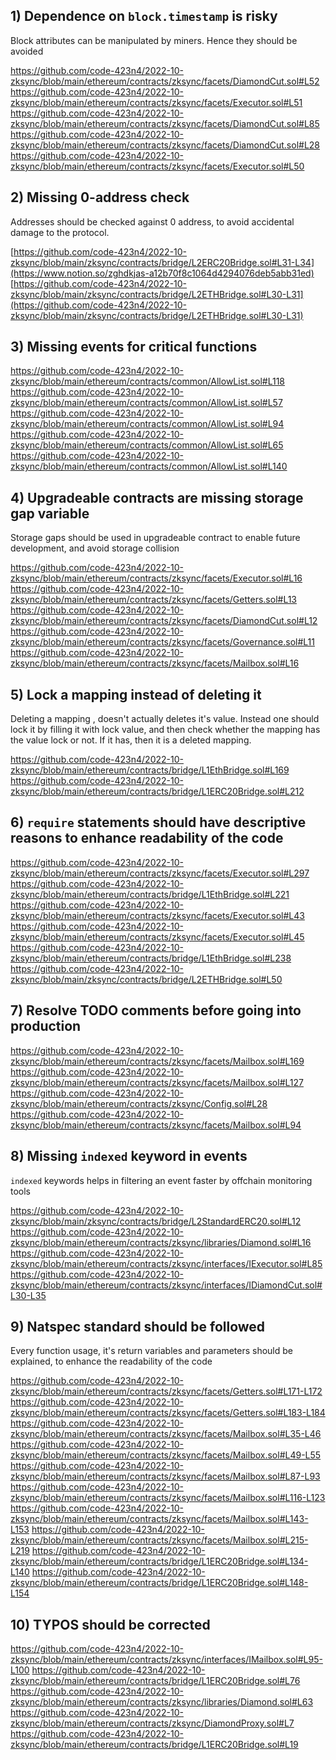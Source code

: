 ## 1) Dependence on `block.timestamp` is risky

Block attributes can be manipulated by miners. Hence they should be avoided

https://github.com/code-423n4/2022-10-zksync/blob/main/ethereum/contracts/zksync/facets/DiamondCut.sol#L52
https://github.com/code-423n4/2022-10-zksync/blob/main/ethereum/contracts/zksync/facets/Executor.sol#L51
https://github.com/code-423n4/2022-10-zksync/blob/main/ethereum/contracts/zksync/facets/DiamondCut.sol#L85
https://github.com/code-423n4/2022-10-zksync/blob/main/ethereum/contracts/zksync/facets/DiamondCut.sol#L28
https://github.com/code-423n4/2022-10-zksync/blob/main/ethereum/contracts/zksync/facets/Executor.sol#L50

## 2) Missing 0-address check

Addresses should be checked against 0 address, to avoid accidental damage to the protocol.

[https://github.com/code-423n4/2022-10-zksync/blob/main/zksync/contracts/bridge/L2ERC20Bridge.sol#L31-L34](https://www.notion.so/zghdkjas-a12b70f8c1064d4294076deb5abb31ed)
[https://github.com/code-423n4/2022-10-zksync/blob/main/zksync/contracts/bridge/L2ETHBridge.sol#L30-L31](https://github.com/code-423n4/2022-10-zksync/blob/main/zksync/contracts/bridge/L2ETHBridge.sol#L30-L31)

## 3) Missing events for critical functions

https://github.com/code-423n4/2022-10-zksync/blob/main/ethereum/contracts/common/AllowList.sol#L118
https://github.com/code-423n4/2022-10-zksync/blob/main/ethereum/contracts/common/AllowList.sol#L57
https://github.com/code-423n4/2022-10-zksync/blob/main/ethereum/contracts/common/AllowList.sol#L94
https://github.com/code-423n4/2022-10-zksync/blob/main/ethereum/contracts/common/AllowList.sol#L65
https://github.com/code-423n4/2022-10-zksync/blob/main/ethereum/contracts/common/AllowList.sol#L140

## 4) Upgradeable contracts are missing storage gap variable

Storage gaps should be used in upgradeable contract to enable future development, and avoid storage collision

https://github.com/code-423n4/2022-10-zksync/blob/main/ethereum/contracts/zksync/facets/Executor.sol#L16
https://github.com/code-423n4/2022-10-zksync/blob/main/ethereum/contracts/zksync/facets/Getters.sol#L13
https://github.com/code-423n4/2022-10-zksync/blob/main/ethereum/contracts/zksync/facets/DiamondCut.sol#L12 
https://github.com/code-423n4/2022-10-zksync/blob/main/ethereum/contracts/zksync/facets/Governance.sol#L11
https://github.com/code-423n4/2022-10-zksync/blob/main/ethereum/contracts/zksync/facets/Mailbox.sol#L16

## 5) Lock a mapping instead of deleting it

Deleting a mapping , doesn't actually deletes it's value. Instead one should lock it by filling it with lock value, and then check whether the mapping has the value lock or not. If it has, then it is a deleted mapping.

https://github.com/code-423n4/2022-10-zksync/blob/main/ethereum/contracts/bridge/L1EthBridge.sol#L169
https://github.com/code-423n4/2022-10-zksync/blob/main/ethereum/contracts/bridge/L1ERC20Bridge.sol#L212

## 6) `require` statements should have descriptive reasons to enhance readability of the code

https://github.com/code-423n4/2022-10-zksync/blob/main/ethereum/contracts/zksync/facets/Executor.sol#L297
https://github.com/code-423n4/2022-10-zksync/blob/main/ethereum/contracts/bridge/L1EthBridge.sol#L221
https://github.com/code-423n4/2022-10-zksync/blob/main/ethereum/contracts/zksync/facets/Executor.sol#L43
https://github.com/code-423n4/2022-10-zksync/blob/main/ethereum/contracts/zksync/facets/Executor.sol#L45
https://github.com/code-423n4/2022-10-zksync/blob/main/ethereum/contracts/bridge/L1EthBridge.sol#L238
https://github.com/code-423n4/2022-10-zksync/blob/main/zksync/contracts/bridge/L2ETHBridge.sol#L50

## 7) Resolve TODO comments before going into production

https://github.com/code-423n4/2022-10-zksync/blob/main/ethereum/contracts/zksync/facets/Mailbox.sol#L169
https://github.com/code-423n4/2022-10-zksync/blob/main/ethereum/contracts/zksync/facets/Mailbox.sol#L127 
https://github.com/code-423n4/2022-10-zksync/blob/main/ethereum/contracts/zksync/Config.sol#L28
https://github.com/code-423n4/2022-10-zksync/blob/main/ethereum/contracts/zksync/facets/Mailbox.sol#L94

## 8) Missing `indexed` keyword in events

`indexed` keywords helps in filtering an event faster by offchain monitoring tools

https://github.com/code-423n4/2022-10-zksync/blob/main/zksync/contracts/bridge/L2StandardERC20.sol#L12
https://github.com/code-423n4/2022-10-zksync/blob/main/ethereum/contracts/zksync/libraries/Diamond.sol#L16
https://github.com/code-423n4/2022-10-zksync/blob/main/ethereum/contracts/zksync/interfaces/IExecutor.sol#L85
https://github.com/code-423n4/2022-10-zksync/blob/main/ethereum/contracts/zksync/interfaces/IDiamondCut.sol#L30-L35

## 9) Natspec standard should be followed

Every function usage, it's return variables and parameters should be explained, to enhance the readability of the code

https://github.com/code-423n4/2022-10-zksync/blob/main/ethereum/contracts/zksync/facets/Getters.sol#L171-L172
https://github.com/code-423n4/2022-10-zksync/blob/main/ethereum/contracts/zksync/facets/Getters.sol#L183-L184
https://github.com/code-423n4/2022-10-zksync/blob/main/ethereum/contracts/zksync/facets/Mailbox.sol#L35-L46
https://github.com/code-423n4/2022-10-zksync/blob/main/ethereum/contracts/zksync/facets/Mailbox.sol#L49-L55
https://github.com/code-423n4/2022-10-zksync/blob/main/ethereum/contracts/zksync/facets/Mailbox.sol#L87-L93
https://github.com/code-423n4/2022-10-zksync/blob/main/ethereum/contracts/zksync/facets/Mailbox.sol#L116-L123
https://github.com/code-423n4/2022-10-zksync/blob/main/ethereum/contracts/zksync/facets/Mailbox.sol#L143-L153
https://github.com/code-423n4/2022-10-zksync/blob/main/ethereum/contracts/zksync/facets/Mailbox.sol#L215-L219
https://github.com/code-423n4/2022-10-zksync/blob/main/ethereum/contracts/bridge/L1ERC20Bridge.sol#L134-L140
https://github.com/code-423n4/2022-10-zksync/blob/main/ethereum/contracts/bridge/L1ERC20Bridge.sol#L148-L154

## 10) TYPOS should be corrected

https://github.com/code-423n4/2022-10-zksync/blob/main/ethereum/contracts/zksync/interfaces/IMailbox.sol#L95-L100
https://github.com/code-423n4/2022-10-zksync/blob/main/ethereum/contracts/bridge/L1ERC20Bridge.sol#L76
https://github.com/code-423n4/2022-10-zksync/blob/main/ethereum/contracts/zksync/libraries/Diamond.sol#L63
https://github.com/code-423n4/2022-10-zksync/blob/main/ethereum/contracts/zksync/DiamondProxy.sol#L7
https://github.com/code-423n4/2022-10-zksync/blob/main/ethereum/contracts/bridge/L1ERC20Bridge.sol#L19